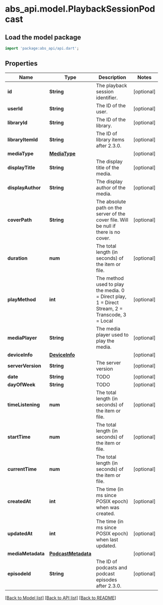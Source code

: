 # abs_api.model.PlaybackSessionPodcast

## Load the model package
```dart
import 'package:abs_api/api.dart';
```

## Properties
Name | Type | Description | Notes
------------ | ------------- | ------------- | -------------
**id** | **String** | The playback session identifier. | [optional] 
**userId** | **String** | The ID of the user. | [optional] 
**libraryId** | **String** | The ID of the library. | [optional] 
**libraryItemId** | **String** | The ID of library items after 2.3.0. | [optional] 
**mediaType** | [**MediaType**](MediaType.md) |  | [optional] 
**displayTitle** | **String** | The display title of the media. | [optional] 
**displayAuthor** | **String** | The display author of the media. | [optional] 
**coverPath** | **String** | The absolute path on the server of the cover file. Will be null if there is no cover. | [optional] 
**duration** | **num** | The total length (in seconds) of the item or file. | [optional] 
**playMethod** | **int** | The method used to play the media. 0 = Direct play, 1 = Direct Stream, 2 = Transcode, 3 = Local | [optional] 
**mediaPlayer** | **String** | The media player used to play the media. | [optional] 
**deviceInfo** | [**DeviceInfo**](DeviceInfo.md) |  | [optional] 
**serverVersion** | **String** | The server version | [optional] 
**date** | **String** | TODO | [optional] 
**dayOfWeek** | **String** | TODO | [optional] 
**timeListening** | **num** | The total length (in seconds) of the item or file. | [optional] 
**startTime** | **num** | The total length (in seconds) of the item or file. | [optional] 
**currentTime** | **num** | The total length (in seconds) of the item or file. | [optional] 
**createdAt** | **int** | The time (in ms since POSIX epoch) when was created. | [optional] 
**updatedAt** | **int** | The time (in ms since POSIX epoch) when last updated. | [optional] 
**mediaMetadata** | [**PodcastMetadata**](PodcastMetadata.md) |  | [optional] 
**episodeId** | **String** | The ID of podcasts and podcast episodes after 2.3.0. | [optional] 

[[Back to Model list]](../README.md#documentation-for-models) [[Back to API list]](../README.md#documentation-for-api-endpoints) [[Back to README]](../README.md)


